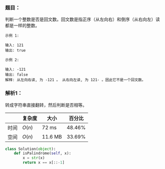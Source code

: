 ### 题目：
判断一个整数是否是回文数。回文数是指正序（从左向右）和倒序（从右向左）读都是一样的整数。
```
示例 1:

输入: 121
输出: true

示例 2:

输入: -121
输出: false
解释: 从左向右读, 为 -121 。 从右向左读, 为 121- 。因此它不是一个回文数。
```

### 解析1：
转成字符串直接翻转，然后判断是否相等。

|  |复杂度|大小|百分比|
|--|--|--|--|
|时间|$O(n)$|72 ms|48.46%|
|空间|$O(n)$|11.6 MB|33.69%|


```python
class Solution(object):
    def isPalindrome(self, x):
        x = str(x)
        return x == x[::-1]
```